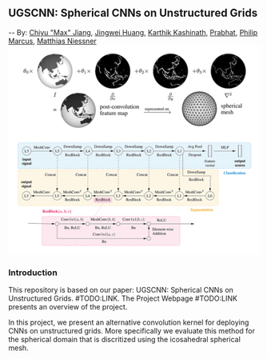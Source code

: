 ## UGSCNN: Spherical CNNs on Unstructured Grids
--
By: [Chiyu "Max" Jiang](http://cfd.me.berkeley.edu/people/chiyu-max-jiang/), [Jingwei Huang](http://stanford.edu/~jingweih/), [Karthik Kashinath](http://www.nersc.gov/about/nersc-staff/data-analytics-services/karthik-kashinath/), [Prabhat](http://www.nersc.gov/about/nersc-staff/data-analytics-services/prabhat/), [Philip Marcus](http://www.me.berkeley.edu/people/faculty/philip-s-marcus), [Matthias Niessner](http://niessnerlab.org/)
![teaser](doc/ugscnn_teaser.png "UGSCNN_teaser")

### Introduction
This repository is based on our paper: UGSCNN: Spherical CNNs on Unstructured Grids. #TODO:LINK. The Project Webpage #TODO:LINK presents an overview of the project. 

In this project, we present an alternative convolution kernel for deploying CNNs on unstructured grids. More specifically we evaluate this method for the spherical domain that is discritized using the icosahedral spherical mesh. 
